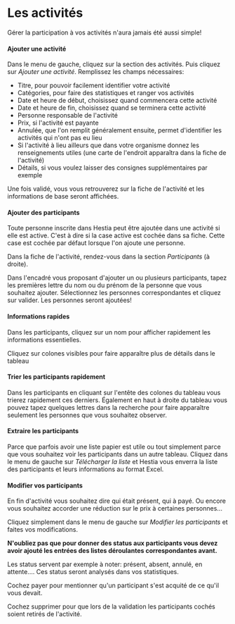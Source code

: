 # Les activités

Gérer la participation à vos activités n'aura jamais été aussi simple! 


#### Ajouter une activité

Dans le menu de gauche, cliquez sur la section des activités. Puis cliquez sur *Ajouter une activité*. Remplissez les champs nécessaires: 

* Titre, pour pouvoir facilement identifier votre activité
* Catégories, pour faire des statistiques et ranger vos activités
* Date et heure de début, choisissez quand commencera cette activité
* Date et heure de fin, choisissez quand se terminera cette activité
* Personne responsable de l'activité
* Prix, si l'activité est payante
* Annulée, que l'on remplit généralement ensuite, permet d'identifier les activités qui n'ont pas eu lieu
* Si l'activité à lieu ailleurs que dans votre organisme donnez les renseignements utiles (une carte de l'endroit apparaîtra dans la fiche de l'activité)
* Détails, si vous voulez laisser des consignes supplémentaires par exemple


Une fois validé, vous vous retrouverez sur la fiche de l'activité et les informations de base seront affichées.


#### Ajouter des participants

Toute personne inscrite dans Hestia peut être ajoutée dans une activité si elle est active. C'est à dire si la case active est cochée dans sa fiche. Cette case est cochée par défaut lorsque l'on ajoute une personne. 

Dans la fiche de l'activité, rendez-vous dans la section *Participants* (à droite).

Dans l'encadré vous proposant d'ajouter un ou plusieurs participants, tapez les premières lettre du nom ou du prénom de la personne que vous souhaitez ajouter. Sélectionnez les personnes correspondantes et cliquez sur valider. Les personnes seront ajoutées! 

#### Informations rapides

Dans les participants, cliquez sur un nom pour afficher rapidement les informations essentielles. 

Cliquez sur colones visibles pour faire apparaître plus de détails dans le tableau

#### Trier les participants rapidement

Dans les participants en cliquant sur l'entête des colones du tableau vous trierez rapidement ces derniers. Également en haut à droite du tableau vous pouvez tapez quelques lettres dans la recherche pour faire apparaître seulement les personnes que vous souhaitez observer. 

#### Extraire les participants

Parce que parfois avoir une liste papier est utile ou tout simplement parce que vous souhaitez voir les participants dans un autre tableau. Cliquez dans le menu de gauche sur *Télécharger la liste* et Hestia vous enverra la liste des participants et leurs informations au format Excel. 

#### Modifier vos participants

En fin d'activité vous souhaitez dire qui était présent, qui à payé. Ou encore vous souhaitez accorder une réduction sur le prix à certaines personnes... 

Cliquez simplement dans le menu de gauche sur *Modifier les participants* et faites vos modifications. 

**N'oubliez pas que pour donner des status aux participants vous devez avoir ajouté les entrées des listes déroulantes correspondantes avant.** 

Les status servent par exemple à noter: présent, absent, annulé, en attente.... Ces status seront analysés dans vos statistiques.

Cochez payer pour mentionner qu'un participant s'est acquité de ce qu'il vous devait. 

Cochez supprimer pour que lors de la validation les participants cochés soient retirés de l'activité. 

